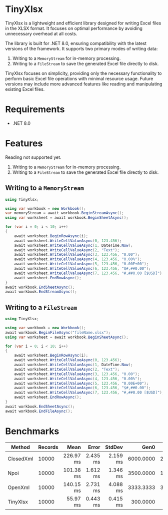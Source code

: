 # TinyXlsx
TinyXlsx is a lightweight and efficient library designed for writing Excel files in the XLSX format. It focuses on optimal performance by avoiding unnecessary overhead at all costs.

The library is built for .NET 8.0, ensuring compatibility with the latest versions of the framework. It supports two primary modes of writing data:

1.  Writing to a `MemoryStream` for in-memory processing.
2.  Writing to a `FileStream` to save the generated Excel file directly to disk.

TinyXlsx focuses on simplicity, providing only the necessary functionality to perform basic Excel file operations with minimal resource usage. Future versions may include more advanced features like reading and manipulating existing Excel files.

# Requirements
- .NET 8.0

# Features
Reading not supported yet.

1.  Writing to a `MemoryStream` for in-memory processing.
2.  Writing to a `FileStream` to save the generated Excel file directly to disk.

## Writing to a `MemoryStream`

```csharp
using TinyXlsx;

using var workbook = new Workbook();
var memoryStream = await workbook.BeginStreamAsync();
using var worksheet = await workbook.BeginSheetAsync();

for (var i = 0; i < 10; i++)
{
    await worksheet.BeginRowAsync(i);
    await worksheet.WriteCellValueAsync(0, 123.456);
    await worksheet.WriteCellValueAsync(1, DateTime.Now);
    await worksheet.WriteCellValueAsync(2, "Text");
    await worksheet.WriteCellValueAsync(3, 123.456, "0.00");
    await worksheet.WriteCellValueAsync(4, 123.456, "0.00%");
    await worksheet.WriteCellValueAsync(5, 123.456, "0.00E+00");
    await worksheet.WriteCellValueAsync(6, 123.456, "$#,##0.00");
    await worksheet.WriteCellValueAsync(7, 123.456, "#,##0.00 [$USD]");
    await worksheet.EndRowAsync();
}
await workbook.EndSheetAsync();
await workbook.EndStreamAsync();
```

## Writing to a `FileStream`

```csharp
using TinyXlsx;

using var workbook = new Workbook();
await workbook.BeginFileAsync("fileName.xlsx");
using var worksheet = await workbook.BeginSheetAsync();

for (var i = 0; i < 10; i++)
{
    await worksheet.BeginRowAsync(i);
    await worksheet.WriteCellValueAsync(0, 123.456);
    await worksheet.WriteCellValueAsync(1, DateTime.Now);
    await worksheet.WriteCellValueAsync(2, "Text");
    await worksheet.WriteCellValueAsync(3, 123.456, "0.00");
    await worksheet.WriteCellValueAsync(4, 123.456, "0.00%");
    await worksheet.WriteCellValueAsync(5, 123.456, "0.00E+00");
    await worksheet.WriteCellValueAsync(6, 123.456, "$#,##0.00");
    await worksheet.WriteCellValueAsync(7, 123.456, "#,##0.00 [$USD]");
    await worksheet.EndRowAsync();
}
await workbook.EndSheetAsync();
await workbook.EndFileAsync();
```
# Benchmarks
| Method    | Records | Mean      | Error    | StdDev   | Gen0      | Gen1      | Gen2      | Allocated |
|---------- |-------- |----------:|---------:|---------:|----------:|----------:|----------:|----------:|
| ClosedXml | 10000   | 226.97 ms | 2.435 ms | 2.159 ms | 6000.0000 | 2000.0000 | 1000.0000 |  97.65 MB |
| Npoi      | 10000   | 101.38 ms | 1.612 ms | 1.346 ms | 3500.0000 | 1000.0000 |         - |  58.64 MB |
| OpenXml   | 10000   | 140.15 ms | 2.731 ms | 4.088 ms | 3333.3333 | 3000.0000 | 1000.0000 |  52.97 MB |
| TinyXlsx  | 10000   |  55.97 ms | 0.443 ms | 0.415 ms |  300.0000 |  300.0000 |  300.0000 |   1.01 MB |